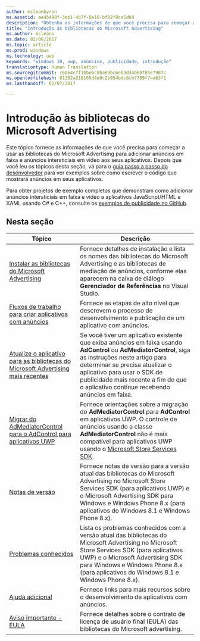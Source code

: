 ```yaml
---
author: mcleanbyron
ms.assetid: ae45490f-3eb1-4b7f-8e18-bf82f0ca5d6d
description: "Obtenha as informações de que você precisa para começar a usar as bibliotecas do Microsoft Advertising para adicionar anúncios em faixa e anúncios intersticiais em vídeo aos seus aplicativos."
title: "Introdução às bibliotecas do Microsoft Advertising"
ms.author: mcleans
ms.date: 02/08/2017
ms.topic: article
ms.prod: windows
ms.technology: uwp
keywords: "windows 10, uwp, anúncios, publicidade, introdução"
translationtype: Human Translation
ms.sourcegitcommit: c6b64cff1bbebc8ba69bc6e03d34b69f85e798fc
ms.openlocfilehash: 81392a218165d4e0c2b954bdc6cb7789f7aa63f1
ms.lasthandoff: 02/07/2017

---
```


# <a name="get-started-with-the-microsoft-advertising-libraries"></a>Introdução às bibliotecas do Microsoft Advertising




Este tópico fornece as informações de que você precisa para começar a usar as bibliotecas do Microsoft Advertising para adicionar anúncios em faixa e anúncios intersticiais em vídeo aos seus aplicativos. Depois que você leu os tópicos desta seção, vá para o [guia passo a passo do desenvolvedor](developer-walkthroughs.md) para ver exemplos sobre como escrever o código que mostrará anúncios em seus aplicativos.

Para obter projetos de exemplo completos que demonstram como adicionar anúncios intersticiais em faixa e vídeo a aplicativos JavaScript/HTML e XAML usando C# e C++, consulte os [exemplos de publicidade no GitHub](http://aka.ms/githubads).

 

## <a name="in-this-section"></a>Nesta seção

| Tópico                                                                                                       | Descrição                 |
|-------------------------------------------------------------------------------------------------------------|-----------------------------|
| [Instalar as bibliotecas do Microsoft Advertising](install-the-microsoft-advertising-libraries.md) |  Fornece detalhes de instalação e lista os nomes das bibliotecas do Microsoft Advertising e as bibliotecas de mediação de anúncios, conforme elas aparecem na caixa de diálogo **Gerenciador de Referências** no Visual Studio.  |
| [Fluxos de trabalho para criar aplicativos com anúncios](workflows-for-creating-apps-with-ads.md)     |  Fornece as etapas de alto nível que descrevem o processo de desenvolvimento e publicação de um aplicativo com anúncios.   |
| [Atualize o aplicativo para as bibliotecas do Microsoft Advertising mais recentes](update-your-app-to-the-latest-advertising-libraries.md)  | Se você tiver um aplicativo existente que exiba anúncios em faixa usando **AdControl** ou **AdMediatorControl**, siga as instruções neste artigo para determinar se precisa atualizar o aplicativo para usar o SDK de publicidade mais recente a fim de que o aplicativo continue recebendo anúncios em faixa.  |
| [Migrar do AdMediatorControl para o AdControl para aplicativos UWP](migrate-from-admediatorcontrol-to-adcontrol.md)  | Fornece orientações sobre a migração do **AdMediatorControl** para **AdControl** em aplicativos UWP. O controle de anúncios usando a classe **AdMediatorControl** não é mais compatível para aplicativos UWP usando o [Microsoft Store Services SDK](http://aka.ms/store-em-sdk).   |
| [Notas de versão](release-notes-for-the-advertising-libraries.md)         |  Fornece notas de versão para a versão atual das bibliotecas do Microsoft Advertising no Microsoft Store Services SDK (para aplicativos UWP) e o Microsoft Advertising SDK para Windows e Windows Phone 8.x (para aplicativos do Windows 8.1 e Windows Phone 8.x).   |
| [Problemas conhecidos](known-issues-for-the-advertising-libraries.md)      |  Lista os problemas conhecidos com a versão atual das bibliotecas do Microsoft Advertising no Microsoft Store Services SDK (para aplicativos UWP) e o Microsoft Advertising SDK para Windows e Windows Phone 8.x (para aplicativos do Windows 8.1 e Windows Phone 8.x).   |
| [Ajuda adicional](additional-help.md)                                    |   Fornece links para mais recursos sobre o desenvolvimento de aplicativos com anúncios.  |
| [Aviso importante - EULA](important-notice-eula.md)                                    |   Fornece detalhes sobre o contrato de licença de usuário final (EULA) das bibliotecas do Microsoft advertising.   |


 

 

